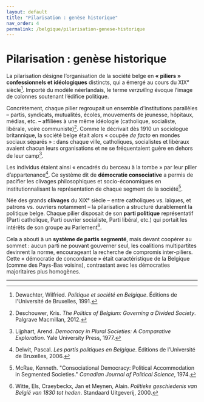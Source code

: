 ```yaml
---
layout: default
title: "Pilarisation : genèse historique"
nav_order: 4
permalink: /belgique/pilarisation-genese-historique
---
```


# Pilarisation : genèse historique

La pilarisation désigne l’organisation de la société belge en **« piliers » confessionnels et idéologiques** distincts, qui a émergé au cours du XIXᵉ siècle[^1]. Importé du modèle néerlandais, le terme *verzuiling* évoque l’image de colonnes soutenant l’édifice politique.

Concrètement, chaque pilier regroupait un ensemble d’institutions parallèles – partis, syndicats, mutualités, écoles, mouvements de jeunesse, hôpitaux, médias, etc. – affiliées à une même idéologie (catholique, socialiste, libérale, voire communiste)[^2]. Comme le décrivait dès 1910 un sociologue britannique, la société belge était alors « coupée *de facto* en mondes sociaux séparés » : dans chaque ville, catholiques, socialistes et libéraux avaient chacun leurs organisations et ne se fréquentaient guère en dehors de leur camp[^3].

Les individus étaient ainsi « encadrés du berceau à la tombe » par leur pilier d’appartenance[^4]. Ce système dit de **démocratie consociative** a permis de pacifier les clivages philosophiques et socio-économiques en institutionnalisant la représentation de chaque segment de la société[^5].

Née des grands **clivages** du XIXᵉ siècle – entre catholiques vs. laïques, et patrons vs. ouvriers notamment – la pilarisation a structuré durablement la politique belge. Chaque pilier disposait de son **parti politique** représentatif (Parti catholique, Parti ouvrier socialiste, Parti libéral, etc.) qui portait les intérêts de son groupe au Parlement[^6].

Cela a abouti à un **système de partis segmenté**, mais devant coopérer au sommet : aucun parti ne pouvant gouverner seul, les coalitions multipartites devinrent la norme, encourageant la recherche de compromis inter-piliers. Cette « démocratie de concordance » était caractéristique de la Belgique (comme des Pays-Bas voisins), contrastant avec les démocraties majoritaires plus homogènes.

---

[^1]: Dewachter, Wilfried. *Politique et société en Belgique*. Éditions de l'Université de Bruxelles, 1991.
[^2]: Deschouwer, Kris. *The Politics of Belgium: Governing a Divided Society*. Palgrave Macmillan, 2012.
[^3]: Lijphart, Arend. *Democracy in Plural Societies: A Comparative Exploration*. Yale University Press, 1977.
[^4]: Delwit, Pascal. *Les partis politiques en Belgique*. Éditions de l’Université de Bruxelles, 2006.
[^5]: McRae, Kenneth. "Consociational Democracy: Political Accommodation in Segmented Societies." *Canadian Journal of Political Science*, 1974.
[^6]: Witte, Els, Craeybeckx, Jan et Meynen, Alain. *Politieke geschiedenis van België van 1830 tot heden*. Standaard Uitgeverij, 2000.
